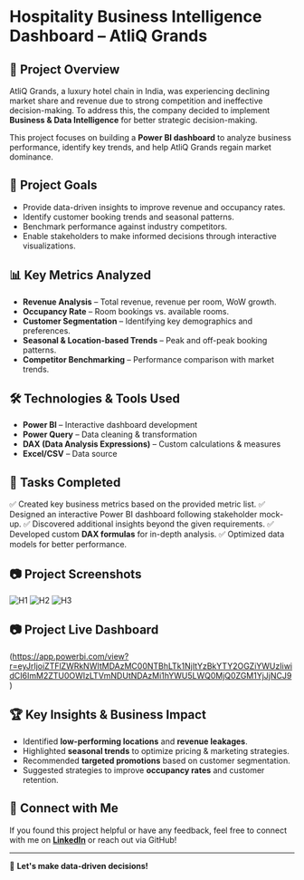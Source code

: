 # **Hospitality Business Intelligence Dashboard – AtliQ Grands**

## 📌 **Project Overview**
AtliQ Grands, a luxury hotel chain in India, was experiencing declining market share and revenue due to strong competition and ineffective decision-making. To address this, the company decided to implement **Business & Data Intelligence** for better strategic decision-making.

This project focuses on building a **Power BI dashboard** to analyze business performance, identify key trends, and help AtliQ Grands regain market dominance.

## 🚀 **Project Goals**
- Provide data-driven insights to improve revenue and occupancy rates.
- Identify customer booking trends and seasonal patterns.
- Benchmark performance against industry competitors.
- Enable stakeholders to make informed decisions through interactive visualizations.

## 📊 **Key Metrics Analyzed**
- **Revenue Analysis** – Total revenue, revenue per room, WoW growth.
- **Occupancy Rate** – Room bookings vs. available rooms.
- **Customer Segmentation** – Identifying key demographics and preferences.
- **Seasonal & Location-based Trends** – Peak and off-peak booking patterns.
- **Competitor Benchmarking** – Performance comparison with market trends.

## 🛠 **Technologies & Tools Used**
- **Power BI** – Interactive dashboard development
- **Power Query** – Data cleaning & transformation
- **DAX (Data Analysis Expressions)** – Custom calculations & measures
- **Excel/CSV** – Data source

## 📌 **Tasks Completed**
✅ Created key business metrics based on the provided metric list.
✅ Designed an interactive Power BI dashboard following stakeholder mock-up.
✅ Discovered additional insights beyond the given requirements.
✅ Developed custom **DAX formulas** for in-depth analysis.
✅ Optimized data models for better performance.

## 📷 **Project Screenshots**
![H1](https://github.com/user-attachments/assets/32bffa2a-2ba8-4580-b881-47acc2e6f59c)
![H2](https://github.com/user-attachments/assets/1f5f9b58-b8e8-47b2-a883-d84f07d65c02)
![H3](https://github.com/user-attachments/assets/2e1ffd14-dcf6-4816-8083-f8ee17337f11)

## 📷 **Project Live Dashboard**
(https://app.powerbi.com/view?r=eyJrIjoiZTFlZWRkNWItMDAzMC00NTBhLTk1NjItYzBkYTY2OGZiYWUzIiwidCI6ImM2ZTU0OWIzLTVmNDUtNDAzMi1hYWU5LWQ0MjQ0ZGM1YjJjNCJ9)

## 🏆 **Key Insights & Business Impact**
- Identified **low-performing locations** and **revenue leakages**.
- Highlighted **seasonal trends** to optimize pricing & marketing strategies.
- Recommended **targeted promotions** based on customer segmentation.
- Suggested strategies to improve **occupancy rates** and customer retention.

## 🤝 **Connect with Me**
If you found this project helpful or have any feedback, feel free to connect with me on **[LinkedIn](www.linkedin.com/in/khushbu-yagik)** or reach out via GitHub!

----
🚀 **Let's make data-driven decisions!**
